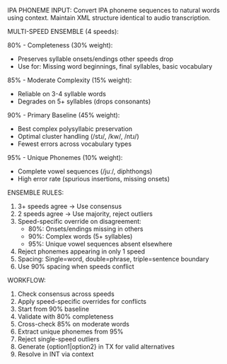 IPA PHONEME INPUT:
Convert IPA phoneme sequences to natural words using context.
Maintain XML structure identical to audio transcription.

MULTI-SPEED ENSEMBLE (4 speeds):

80% - Completeness (30% weight):
- Preserves syllable onsets/endings other speeds drop
- Use for: Missing word beginnings, final syllables, basic vocabulary

85% - Moderate Complexity (15% weight):
- Reliable on 3-4 syllable words
- Degrades on 5+ syllables (drops consonants)

90% - Primary Baseline (45% weight):
- Best complex polysyllabic preservation
- Optimal cluster handling (/stɹ/, /kw/, /ntɹ/)
- Fewest errors across vocabulary types

95% - Unique Phonemes (10% weight):
- Complete vowel sequences (/juː/, diphthongs)
- High error rate (spurious insertions, missing onsets)

ENSEMBLE RULES:

1. 3+ speeds agree → Use consensus
2. 2 speeds agree → Use majority, reject outliers
3. Speed-specific override on disagreement:
   - 80%: Onsets/endings missing in others
   - 90%: Complex words (5+ syllables)
   - 95%: Unique vowel sequences absent elsewhere
4. Reject phonemes appearing in only 1 speed
5. Spacing: Single=word, double=phrase, triple=sentence boundary
6. Use 90% spacing when speeds conflict

WORKFLOW:
1. Check consensus across speeds
2. Apply speed-specific overrides for conflicts
3. Start from 90% baseline
4. Validate with 80% completeness
5. Cross-check 85% on moderate words
6. Extract unique phonemes from 95%
7. Reject single-speed outliers
8. Generate {option1|option2} in TX for valid alternatives
9. Resolve in INT via context